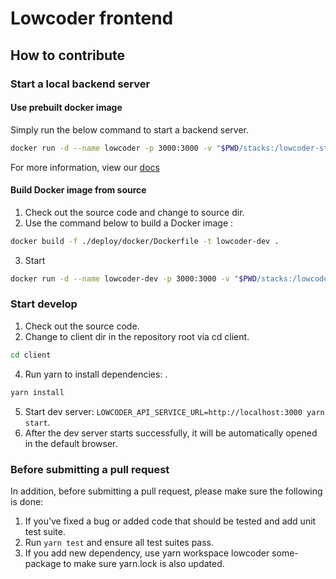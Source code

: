 # Lowcoder frontend

## How to contribute

### Start a local backend server

#### Use prebuilt docker image

Simply run the below command to start a backend server.

```bash
docker run -d --name lowcoder -p 3000:3000 -v "$PWD/stacks:/lowcoder-stacks" lowcoderorg/lowcoder-ce
```

For more information, view our [docs](https://docs.lowcoder.cloud/lowcoder-documentation/setup-and-run/self-hosting)

#### Build Docker image from source

1. Check out the source code and change to source dir.
2. Use the command below to build a Docker image :

```bash
docker build -f ./deploy/docker/Dockerfile -t lowcoder-dev .
```

3. Start

```bash
docker run -d --name lowcoder-dev -p 3000:3000 -v "$PWD/stacks:/lowcoder-stacks" lowcoder-dev
```

### Start develop

1. Check out the source code.
2. Change to client dir in the repository root via cd client.

```bash
cd client
```
   
4. Run yarn to install dependencies: .

```bash
yarn install
```

5. Start dev server: `LOWCODER_API_SERVICE_URL=http://localhost:3000 yarn start`.
6. After the dev server starts successfully, it will be automatically opened in the default browser.

### Before submitting a pull request

In addition, before submitting a pull request, please make sure the following is done:

1. If you’ve fixed a bug or added code that should be tested and add unit test suite.
2. Run `yarn test` and ensure all test suites pass.
3. If you add new dependency, use yarn workspace lowcoder some-package to make sure yarn.lock is also updated.
